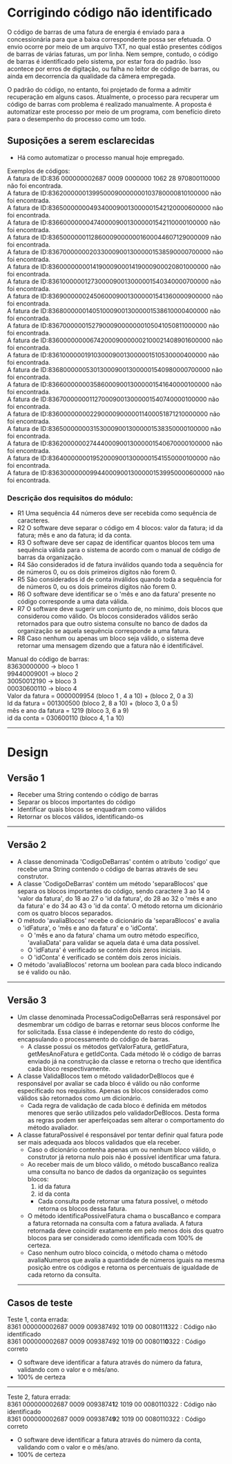 # Corrigindo código não identificado

O código de barras de uma fatura de energia é enviado para a concessionária para que a baixa correspondente possa ser efetuada.
O envio ocorre por meio de um arquivo TXT, no qual estão presentes códigos de barras de várias faturas, um por linha. 
Nem sempre, contudo, o código de barras é identificado pelo sistema, por estar fora do padrão. Isso acontece por erros de digitação, ou
falha no leitor de código de barras, ou ainda em decorrencia da qualidade da câmera empregada.

O padrão do código, no entanto, foi projetado de forma a admitir recuperação em alguns casos. Atualmente, o processo para recuperar um código de barras com problema é realizado manualmente. A proposta é automatizar este processo por meio de um programa, com benefício direto para o desempenho do processo como um todo. 

## Suposições a serem esclarecidas

- Há como automatizar o processo manual hoje empregado. 
  
  
  
Exemplos de códigos:  
A fatura de ID:836 000000002687 0009 0000000 1062 28 970800110000 não foi encontrada.  
A fatura de ID:83620000001399500090000000103780000810100000 não foi encontrada.  
A fatura de ID:83650000000493400090013000001542120000600000 não foi encontrada.  
A fatura de ID:83660000000474000090013000001542110000100000 não foi encontrada.  
A fatura de ID:83650000001128600090000001600044607129000009 não foi encontrada.  
A fatura de ID:83670000000203300090013000001538590000700000 não foi encontrada.  
A fatura de ID:83600000000141900090001419000900020801000000 não foi encontrada.  
A fatura de ID:83610000001273000090013000001540340000700000 não foi encontrada.  
A fatura de ID:83690000002450600090013000001541360000900000 não foi encontrada.  
A fatura de ID:83680000001405100090013000001538610000400000 não foi encontrada.  
A fatura de ID:83670000001527900090000000105041050811000000 não foi encontrada.  
A fatura de ID:83600000000674200090000002100021408901600000 não foi encontrada.  
A fatura de ID:83610000001910300090013000001510530000400000 não foi encontrada.  
A fatura de ID:83680000005301300090013000001540980000700000 não foi encontrada.  
A fatura de ID:83660000000358600090013000001541640000100000 não foi encontrada.  
A fatura de ID:83670000000112700090013000001540740000100000 não foi encontrada.  
A fatura de ID:83600000000229000090000011400051871210000000 não foi encontrada.  
A fatura de ID:83650000000315300090013000001538350000100000 não foi encontrada.  
A fatura de ID:83620000002744400090013000001540670000100000 não foi encontrada.  
A fatura de ID:83640000000195200090013000001541550000100000 não foi encontrada.  
A fatura de ID:83630000000994400090013000001539950000600000 não foi encontrada.  


### Descrição dos requisitos do módulo:
- R1 Uma sequência 44 números deve ser recebida como sequência de caracteres.
- R2 O software deve separar o código em 4 blocos: valor da fatura; id da fatura; mês e ano da fatura; id da conta.
- R3 O software deve ser capaz de identificar quantos blocos tem uma sequência válida para o sistema
de acordo com o manual de código de barras da organização. 
- R4 São considerados id de fatura inválidos quando toda a sequência for de números 0, ou os dois primeiros dígitos não forem 0.  
- R5 São considerados id de conta inválidos quando toda a sequência for de números 0, ou os dois primeiros dígitos não forem 0.
- R6 O software deve identificar se o 'mês e ano da fatura' presente no código corresponde a uma data válida. 
- R7 O software deve sugerir um conjunto de, no mínimo, dois blocos que considerou como válido. Os blocos considerados válidos
serão retornados para que outro sistema consulte no banco de dados da organização se aquela sequência corresponde a uma fatura.
- R8 Caso nenhum ou apenas um bloco seja válido, o sistema deve retornar uma mensagem dizendo que a fatura não é identificável.

Manual do código de barras:  
 83630000000 -> bloco 1   
 99440009001 -> bloco 2  
 30050012190 -> bloco 3  
 00030600110 -> bloco 4  
 Valor da fatura = 0000009954 (bloco 1 , 4 a 10) + (bloco 2, 0 a 3)  
 Id da fatura = 001300500 (bloco 2, 8 a 10) + (bloco 3, 0 a 5)  
 mês e ano da fatura = 1219 (bloco 3, 6 a 9)  
 id da conta = 030600110 (bloco 4, 1 a 10)  
  **********  
  
  
  # Design
  ## Versão 1
 - Receber uma String contendo o código de barras
 - Separar os blocos importantes do código
 - Identificar quais blocos se enquadram como válidos
 - Retornar os blocos válidos, identificando-os  
 **********  
 
  ## Versão 2
  - A classe denominada 'CodigoDeBarras' contém o atributo 'codigo' que recebe uma String contendo o código de barras através de seu construtor.
  - A classe 'CodigoDeBarras' contém um método 'separaBlocos' que separa os blocos importantes do código, sendo caractere 3 ao 14 o 'valor da fatura', do 18 ao 27 o 'id da fatura', do 28 ao 32 o 'mês e ano da fatura' e do 34 ao 43 o 'id da conta'. O método retorna um dicionário com os quatro blocos separados.
  - O método 'avaliaBlocos' recebe o dicionário da 'separaBlocos' e avalia o 'idFatura', o 'mês e ano da fatura' e o 'idConta'.
    - O 'mês e ano da fatura' chama um outro método específico, 'avaliaData' para validar se aquela data é uma data possível.
    - O 'idFatura' é verificado se contém dois zeros iniciais.
    - O 'idConta' é verificado se contém dois zeros iniciais.
  - O método 'avaliaBlocos' retorna um boolean para cada bloco indicando se é valido ou não.
  **********  
   
  ## Versão 3
  - Um classe denominada ProcessaCodigoDeBarras será responsável por desmembrar um código de barras e retornar seus blocos conforme lhe for solicitada. Essa classe é independente do resto do código, encapsulando o processamento do código de barras.
      - A classe possui os métodos getValorFatura, getIdFatura, getMesAnoFatura e getIdConta. Cada método lê o código de barras enviado já na construção da classe e retorna o trecho que identifica cada bloco respectivamente.
  - A classe ValidaBlocos tem o método validadorDeBlocos que é responsável por avaliar se cada bloco é válido ou não conforme especificado nos requisitos. Apenas os blocos considerados como válidos são retornados como um dicionário.
      - Cada regra de validação de cada bloco é definida em métodos menores que serão utilizados pelo validadorDeBlocos. Desta forma as regras podem ser aperfeiçoadas sem alterar o comportamento do método avaliador.
  - A classe faturaPossivel é responsável por tentar definir qual fatura pode ser mais adequada aos blocos validados que ela receber.
      - Caso o dicionário contenha apenas um ou nenhum bloco válido, o construtor já retorna nulo pois não é possível identificar uma fatura.
      - Ao receber mais de um bloco válido, o método buscaBanco realiza uma consulta no banco de dados da organização os seguintes blocos:
        1. id da fatura
        2. id da conta
        - Cada consulta pode retornar uma fatura possível, o método retorna os blocos dessa fatura. 
      - O método identificaPossivelFatura chama o buscaBanco e compara a fatura retornada na consulta com a fatura avaliada. A fatura retornada deve coincidir exatamente em pelo menos dois dos quatro blocos para ser considerado como identificada com 100% de certeza.
      - Caso nenhum outro bloco coincida, o método chama o método avaliaNumeros que avalia a quantidade de números iguais na mesma posição entre os códigos e retorna os percentuais de igualdade de cada retorno da consulta.
      **********
        
  ## Casos de teste
  
  Teste 1, conta errada:  
  8361 000000002687 0009 009387492 1019 00 008011**1**322 : Código não identificado  
  8361 000000002687 0009 009387492 1019 00 008011**0**322 : Código correto  
  - O software deve identificar a fatura através do número da fatura, validando com o valor e o mês/ano.  
  - 100% de certeza  
   **********
     
  Teste 2, fatura errada:  
  8361 000000002687 0009 0093874**1**2 1019 00 0080110322 : Código não identificado  
  8361 000000002687 0009 0093874**9**2 1019 00 0080110322 : Código correto  
  - O software deve identificar a fatura através do número da conta, validando com o valor e o mês/ano.  
  - 100% de certeza  
